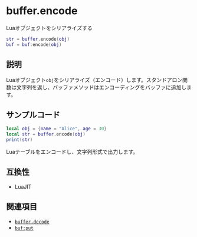 # buffer.encode

Luaオブジェクトをシリアライズする

```lua
str = buffer.encode(obj)
buf = buf:encode(obj)
```

## 説明

Luaオブジェクト`obj`をシリアライズ（エンコード）します。スタンドアロン関数は文字列を返し、バッファメソッドはエンコーディングをバッファに追加します。

## サンプルコード

```lua
local obj = {name = "Alice", age = 30}
local str = buffer.encode(obj)
print(str)
```

Luaテーブルをエンコードし、文字列形式で出力します。

## 互換性

- LuaJIT

## 関連項目

- [`buffer.decode`](decode.md)
- [`buf:put`](buf_put.md)